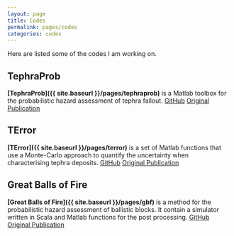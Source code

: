 ```yaml
---
layout: page
title: Codes
permalink: pages/codes
categories: codes
---
```


<!--
<p class="message">
  Hey there! This page is included as an example. Feel free to customize it for your own use upon downloading. Carry on!
</p>
-->

Here are listed some of the codes I am working on.

## TephraProb
**[TephraProb]({{ site.baseurl }}/pages/tephraprob)** is a Matlab toolbox for the probabilistic hazard assessment of tephra fallout.
<a href="https://github.com/e5k/TephraProb" target="_blank" class="tag">GitHub</a>
<a href="https://appliedvolc.springeropen.com/articles/10.1186/s13617-016-0050-5" target="_blank" class="tag">Original Publication</a>


## TError
**[TError]({{ site.baseurl }}/pages/terror)** is a set of Matlab functions that use a Monte-Carlo approach to quantify the uncertainty when characterising tephra deposits.
<a href="https://github.com/e5k/TError" target="_blank" class="tag">GitHub</a>
<a href="http://scholarcommons.usf.edu/siv/vol1/iss1/2/" target="_blank" class="tag">Original Publication</a>


## Great Balls of Fire
**[Great Balls of Fire]({{ site.baseurl }}/pages/gbf)** is a method for the probabilistic hazard assessment of ballistic blocks. It contain a simulator written in Scala and Matlab functions for the post processing.
<a href="https://github.com/unigeSPC/gbf" target="_blank" class="tag">GitHub</a>
<a href="https://www.researchgate.net/publication/304243833_Great_Balls_of_Fire_A_probabilistic_approach_to_quantify_the_hazard_related_to_ballistics_-_A_case_study_at_La_Fossa_volcano_Vulcano_Island_Italy" target="_blank" class="tag">Original Publication</a>
